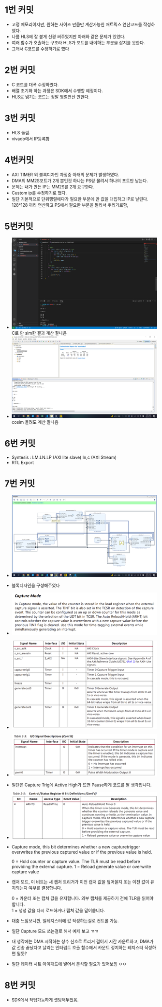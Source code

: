 # 1번 커밋
* 고정 메모리이지만, 원하는 사이즈 만큼만 계산가능한 매트릭스 연산코드를 작성하였다.
* 나름 HLS에 잘 붙게 신경 써주었지만 아래와 같은 문제가 있었다.
* 여러 함수가 호출하는 구조라 HLS가 포트를 내야하는 부분을 잡지를 못한다.
* 그래서 C코드를 수정하기로 했다

# 2번 커밋
* C 코드를 대폭 수정하였다.
* 배열 초기화 하는 과정은 SDK에서 수행할 예정이다.
* HLS로 넘기는 코드는 정말 행렬연산 만한다.

# 3번 커밋
* HLS 돌림.
* vivado에서 IP등록함

# 4번커밋
* AXI TIMER 외 블록디자인 과정중 아래의 문제가 발생하였다.
* DMA의 MM2S포트가 2개 뿐인것 하나는 PS랑 물려서 하나의 포트만 남는다.
* 문제는 내가 만든 IP는 MM2S를 2개 요구한다.
* Custom ip를 수정하기로 했다.
* 일단 기본적으로 단위행렬에다가 필요한 부분에 만 값을 대입하고 IP로 날린다. 128*128 끼리 연산하고 PS에서 필요한 부분을 짤라서 뿌리기로함,

# 5번커밋
* ![](2022-05-28-01-59-48.png)
C로 만 sim한 결과 계산 잘나옴
* ![](2022-05-28-02-00-25.png)
    cosim 돌려도 계산 잘나옴

# 6번 커밋
* Syntesis : LM.LN.LP (AXI lite slave) In,c (AXI Stream)
* RTL Export

# 7번 커밋
* ![](2022-05-28-03-11-36.png)
* 블록디자인을 구성해주었다
* ![](2022-05-28-02-26-16.png)
* ![](2022-05-28-02-28-24.png)
* ![](2022-05-28-02-50-43.png)
* 일단은 Capture Trig에 Active High가 뜨면 Pause하게 코드를 짤 생각입니다.
* ![](2022-05-28-02-58-43.png)
* Capture mode, this bit determines whether a new capturetrigger overwrites the previous captured value or if the previous value is held.

  0 = Hold counter or capture value. The TLR must be read before providing the external capture.
  1 = Reload generate value or overwrite capture value
* 캡처 모드, 이 비트는 새 캡처 트리거가 이전 캡처 값을 덮어쓸지 또는 이전 값이 유지되는지 여부를 결정합니다.

    0 = 카운터 또는 캡처 값을 유지합니다. 외부 캡처를 제공하기 전에 TLR을 읽어야 합니다.  
    1 = 생성 값을 다시 로드하거나 캡처 값을 덮어씁니다.
* 대충 느낌보니깐, 일레지스터에 값 작성하는걸로 컨트롤 가능.
* 일단 Capture 모드 쓰는걸로 해서 예제 보고 ㄲㄲ
* 내 생각에는 DMA 시작하는 상수 신호로 트리거 걸어서 시간 카운트하고, DMA가 값 전송 끝났다고 날리는 인터럽트 호출 함수에서 카운트 정지하는 레지스터 작성하면 될듯?
* 일단 데이터 시트 아이패드에 넣어서 분석할 필요가 있어보임 ㅇㅇ

# 8번 커밋
* SDK에서 작업가능하게 셋팅해두었음.